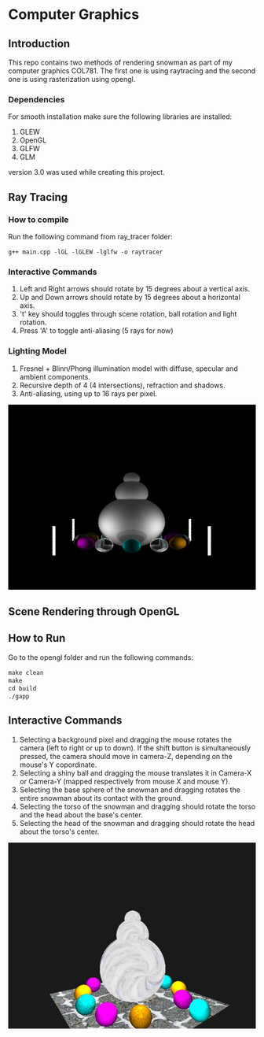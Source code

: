 # Computer Graphics

## Introduction

This repo contains two methods of rendering snowman as part of my computer graphics COL781. The first one is using raytracing and the second one is using rasterization using opengl. 

### Dependencies

For smooth installation make sure the following libraries are installed:


1) GLEW
2) OpenGL
3) GLFW
4) GLM

version 3.0 was used while creating this project. 

## Ray Tracing


### How to compile 

Run the following command from ray_tracer folder:

```
g++ main.cpp -lGL -lGLEW -lglfw -o raytracer
```

### Interactive Commands

1) Left and Right arrows should rotate by 15 degrees about a vertical axis.<br/>
2) Up and Down arrows should rotate by 15 degrees about a horizontal axis.<br/>
3) 't' key should toggles through scene rotation, ball rotation and light rotation.<br/>
4) Press 'A' to toggle anti-aliasing (5 rays for now)

### Lighting Model

1) Fresnel + Blinn/Phong illumination model with diffuse, specular and ambient components.<br/>
2) Recursive depth of 4 (4 intersections), refraction and shadows.<br/>
3) Anti-aliasing, using up to 16 rays per pixel.<br/>

![Produced Image](./ray_tracing/ss.png)

## Scene Rendering through OpenGL

## How to Run

Go to the opengl folder and run the following commands:

```
make clean
make
cd build
./gapp
```

## Interactive Commands

1) Selecting a background pixel and dragging the mouse rotates the camera (left to right or up to down). If the shift button is simultaneously pressed, the camera should move in camera-Z, depending on the mouse's Y copordinate.
2) Selecting a shiny ball and dragging the mouse translates it in Camera-X or Camera-Y (mapped respectively from mouse X and mouse Y).
3) Selecting the base sphere of the snowman and dragging rotates the entire snowman about its contact with the ground.
4) Selecting the torso of the snowman and dragging should rotate the torso and the head about the base's center.
5) Selecting the head of the snowman and dragging should rotate the head about the torso's center.

![Rendered Image](./opengl/ss.png)

